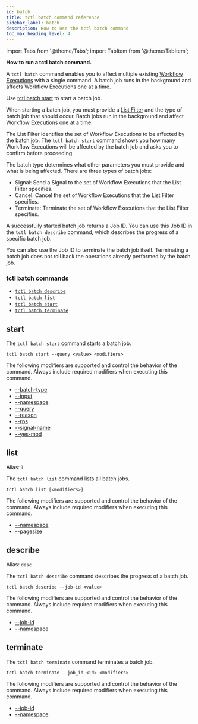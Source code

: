 ```yaml
---
id: batch
title: tctl batch command reference
sidebar_label: batch
description: How to use the tctl batch command
toc_max_heading_level: 4
---
```


<!-- THIS FILE IS GENERATED. DO NOT EDIT THIS FILE DIRECTLY -->

import Tabs from '@theme/Tabs';
import TabItem from '@theme/TabItem';

**How to run a tctl batch command.**

A `tctl batch` command enables you to affect multiple existing [Workflow Executions](/workflows#workflow-execution) with a single command.
A batch job runs in the background and affects Workflow Executions one at a time.

Use [tctl batch start](#start) to start a batch job.

When starting a batch job, you must provide a [List Filter](/visibility#list-filter) and the type of batch job that should occur.
Batch jobs run in the background and affect Workflow Executions one at a time.

The List Filter identifies the set of Workflow Executions to be affected by the batch job.
The `tctl batch start` command shows you how many Workflow Executions will be affected by the batch job and asks you to confirm before proceeding.

The batch type determines what other parameters you must provide and what is being affected.
There are three types of batch jobs:

- Signal: Send a Signal to the set of Workflow Executions that the List Filter specifies.
- Cancel: Cancel the set of Workflow Executions that the List Filter specifies.
- Terminate: Terminate the set of Workflow Executions that the List Filter specifies.

A successfully started batch job returns a Job ID.
You can use this Job ID in the `tctl batch describe` command, which describes the progress of a specific batch job.

You can also use the Job ID to terminate the batch job itself.
Terminating a batch job does not roll back the operations already performed by the batch job.

### tctl batch commands

- [`tctl batch describe`](#describe)
- [`tctl batch list`](#list)
- [`tctl batch start`](#start)
- [`tctl batch terminate`](#terminate)

## start

The `tctl batch start` command starts a batch job.

`tctl batch start --query <value> <modifiers>`

The following modifiers are supported and control the behavior of the command.
Always include required modifiers when executing this command.

- [--batch-type](/tctl/modifiers#--batch-type)
- [--input](/tctl/modifiers#--input)
- [--namespace](/tctl/modifiers#--namespace)
- [--query](/tctl/modifiers#--query)
- [--reason](/tctl/modifiers#--reason)
- [--rps](/tctl/modifiers#--rps)
- [--signal-name](/tctl/modifiers#--signal-name)
- [--yes-mod](/tctl/modifiers#--yes-mod)

## list

Alias: `l`

The `tctl batch list` command lists all batch jobs.

`tctl batch list [<modifiers>]`

The following modifiers are supported and control the behavior of the command.
Always include required modifiers when executing this command.

- [--namespace](/tctl/modifiers#--namespace)
- [--pagesize](/tctl/modifiers#--pagesize)

## describe

Alias: `desc`

The `tctl batch describe` command describes the progress of a batch job.

`tctl batch describe --job-id <value>`

The following modifiers are supported and control the behavior of the command.
Always include required modifiers when executing this command.

- [--job-id](/tctl/modifiers#--job-id)
- [--namespace](/tctl/modifiers#--namespace)

## terminate

The `tctl batch terminate` command terminates a batch job.

`tctl batch terminate --job_id <id> <modifiers>`

The following modifiers are supported and control the behavior of the command.
Always include required modifiers when executing this command.

- [--job-id](/tctl/modifiers#--job-id)
- [--namespace](/tctl/modifiers#--namespace)
